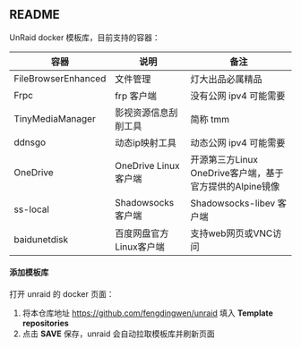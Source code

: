 ## README

UnRaid docker 模板库，目前支持的容器：

|容器|说明|备注|
|---|---|---|
|FileBrowserEnhanced|文件管理| 灯大出品必属精品|
|Frpc| frp 客户端| 没有公网 ipv4 可能需要|
|TinyMediaManager| 影视资源信息刮削工具| 简称 tmm|
|ddnsgo| 动态ip映射工具| 动态公网 ipv4 可能需要|
|OneDrive| OneDrive Linux 客户端| 开源第三方Linux OneDrive客户端，基于官方提供的Alpine镜像|
|ss-local| Shadowsocks 客户端| Shadowsocks-libev 客户端 |
|baidunetdisk| 百度网盘官方Linux客户端| 支持web网页或VNC访问 |


#### 添加模板库

打开 unraid 的 docker 页面：

1. 将本仓库地址 https://github.com/fengdingwen/unraid 填入 **Template repositories**
2. 点击 **SAVE** 保存，unraid 会自动拉取模板库并刷新页面